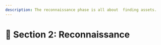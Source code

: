 ```yaml
---
description: The reconnaissance phase is all about  finding assets.
---
```


# 🏴 Section 2: Reconnaissance


